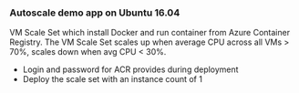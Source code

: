 ### Autoscale demo app on Ubuntu 16.04 ###

VM Scale Set which install Docker and run container from Azure Container Registry. The VM Scale Set scales up when average CPU across all VMs > 70%, scales down when avg CPU < 30%.

- Login and password for ACR provides during deployment
- Deploy the scale set with an instance count of 1 
